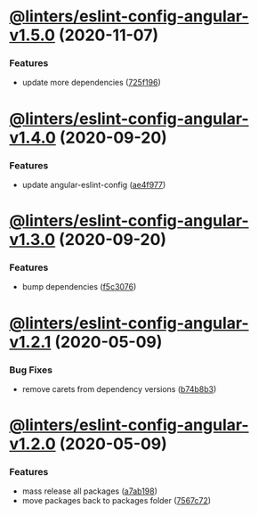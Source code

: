 # [@linters/eslint-config-angular-v1.5.0](https://github.com/developer239/linters/compare/@linters/eslint-config-angular-v1.4.0...@linters/eslint-config-angular-v1.5.0) (2020-11-07)


### Features

* update more dependencies ([725f196](https://github.com/developer239/linters/commit/725f1960edaf3145f7c6dcb89d77548abc1e28da))

# [@linters/eslint-config-angular-v1.4.0](https://github.com/developer239/linters/compare/@linters/eslint-config-angular-v1.3.0...@linters/eslint-config-angular-v1.4.0) (2020-09-20)


### Features

* update angular-eslint-config ([ae4f977](https://github.com/developer239/linters/commit/ae4f977c6094b474f08ecef83f68c30a1158b50f))

# [@linters/eslint-config-angular-v1.3.0](https://github.com/developer239/linters/compare/@linters/eslint-config-angular-v1.2.1...@linters/eslint-config-angular-v1.3.0) (2020-09-20)


### Features

* bump dependencies ([f5c3076](https://github.com/developer239/linters/commit/f5c30761339a7b87c2c8fb79992457d12f3bcaaa))

# [@linters/eslint-config-angular-v1.2.1](https://github.com/developer239/linters/compare/@linters/eslint-config-angular-v1.2.0...@linters/eslint-config-angular-v1.2.1) (2020-05-09)


### Bug Fixes

* remove carets from dependency versions ([b74b8b3](https://github.com/developer239/linters/commit/b74b8b3b4c4c2e3afe3c1c9130262844ae515364))

# [@linters/eslint-config-angular-v1.2.0](https://github.com/developer239/linters/compare/@linters/eslint-config-angular-v1.1.0...@linters/eslint-config-angular-v1.2.0) (2020-05-09)


### Features

* mass release all packages ([a7ab198](https://github.com/developer239/linters/commit/a7ab198fe829a1621f9dcb6c4adf04d406331b9e))
* move packages back to packages folder ([7567c72](https://github.com/developer239/linters/commit/7567c72db65a8fbe356e72fe59d8ba2c64e13305))
